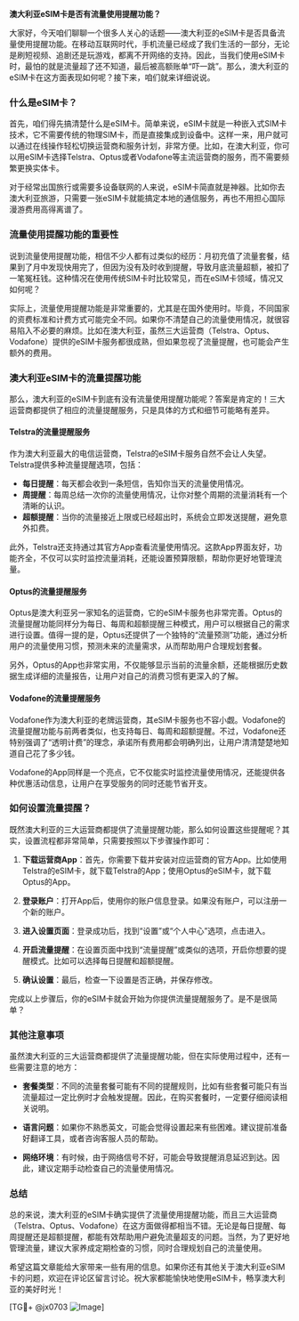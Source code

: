 **澳大利亚eSIM卡是否有流量使用提醒功能？**

大家好，今天咱们聊聊一个很多人关心的话题——澳大利亚的eSIM卡是否具备流量使用提醒功能。在移动互联网时代，手机流量已经成了我们生活的一部分，无论是刷短视频、追剧还是玩游戏，都离不开网络的支持。因此，当我们使用eSIM卡时，最怕的就是流量超了还不知道，最后被高额账单“吓一跳”。那么，澳大利亚的eSIM卡在这方面表现如何呢？接下来，咱们就来详细说说。

### 什么是eSIM卡？

首先，咱们得先搞清楚什么是eSIM卡。简单来说，eSIM卡就是一种嵌入式SIM卡技术，它不需要传统的物理SIM卡，而是直接集成到设备中。这样一来，用户就可以通过在线操作轻松切换运营商和服务计划，非常方便。比如，在澳大利亚，你可以用eSIM卡选择Telstra、Optus或者Vodafone等主流运营商的服务，而不需要频繁更换实体卡。

对于经常出国旅行或需要多设备联网的人来说，eSIM卡简直就是神器。比如你去澳大利亚旅游，只需要一张eSIM卡就能搞定本地的通信服务，再也不用担心国际漫游费用高得离谱了。

### 流量使用提醒功能的重要性

说到流量使用提醒功能，相信不少人都有过类似的经历：月初充值了流量套餐，结果到了月中发现快用完了，但因为没有及时收到提醒，导致月底流量超额，被扣了一笔冤枉钱。这种情况在使用传统SIM卡时比较常见，而在eSIM卡领域，情况又如何呢？

实际上，流量使用提醒功能是非常重要的，尤其是在国外使用时。毕竟，不同国家的资费标准和计费方式可能完全不同。如果你不清楚自己的流量使用情况，就很容易陷入不必要的麻烦。比如在澳大利亚，虽然三大运营商（Telstra、Optus、Vodafone）提供的eSIM卡服务都很成熟，但如果忽视了流量提醒，也可能会产生额外的费用。

### 澳大利亚eSIM卡的流量提醒功能

那么，澳大利亚的eSIM卡到底有没有流量使用提醒功能呢？答案是肯定的！三大运营商都提供了相应的流量提醒服务，只是具体的方式和细节可能略有差异。

#### Telstra的流量提醒服务

作为澳大利亚最大的电信运营商，Telstra的eSIM卡服务自然不会让人失望。Telstra提供多种流量提醒选项，包括：

- **每日提醒**：每天都会收到一条短信，告知你当天的流量使用情况。
- **周提醒**：每周总结一次你的流量使用情况，让你对整个周期的流量消耗有一个清晰的认识。
- **超额提醒**：当你的流量接近上限或已经超出时，系统会立即发送提醒，避免意外扣费。

此外，Telstra还支持通过其官方App查看流量使用情况。这款App界面友好，功能齐全，不仅可以实时监控流量消耗，还能设置预算限额，帮助你更好地管理流量。

#### Optus的流量提醒服务

Optus是澳大利亚另一家知名的运营商，它的eSIM卡服务也非常完善。Optus的流量提醒功能同样分为每日、每周和超额提醒三种模式，用户可以根据自己的需求进行设置。值得一提的是，Optus还提供了一个独特的“流量预测”功能，通过分析用户的流量使用习惯，预测未来的流量需求，从而帮助用户合理规划套餐。

另外，Optus的App也非常实用，不仅能够显示当前的流量余额，还能根据历史数据生成详细的流量报告，让用户对自己的消费习惯有更深入的了解。

#### Vodafone的流量提醒服务

Vodafone作为澳大利亚的老牌运营商，其eSIM卡服务也不容小觑。Vodafone的流量提醒功能与前两者类似，也支持每日、每周和超额提醒。不过，Vodafone还特别强调了“透明计费”的理念，承诺所有费用都会明确列出，让用户清清楚楚地知道自己花了多少钱。

Vodafone的App同样是一个亮点，它不仅能实时监控流量使用情况，还能提供各种优惠活动信息，让用户在享受服务的同时还能节省开支。

### 如何设置流量提醒？

既然澳大利亚的三大运营商都提供了流量提醒功能，那么如何设置这些提醒呢？其实，设置流程都非常简单，只需要按照以下步骤操作即可：

1. **下载运营商App**：首先，你需要下载并安装对应运营商的官方App。比如使用Telstra的eSIM卡，就下载Telstra的App；使用Optus的eSIM卡，就下载Optus的App。
   
2. **登录账户**：打开App后，使用你的账户信息登录。如果没有账户，可以注册一个新的账户。

3. **进入设置页面**：登录成功后，找到“设置”或“个人中心”选项，点击进入。

4. **开启流量提醒**：在设置页面中找到“流量提醒”或类似的选项，开启你想要的提醒模式。比如可以选择每日提醒和超额提醒。

5. **确认设置**：最后，检查一下设置是否正确，并保存修改。

完成以上步骤后，你的eSIM卡就会开始为你提供流量提醒服务了。是不是很简单？

### 其他注意事项

虽然澳大利亚的三大运营商都提供了流量提醒功能，但在实际使用过程中，还有一些需要注意的地方：

- **套餐类型**：不同的流量套餐可能有不同的提醒规则，比如有些套餐可能只有当流量超过一定比例时才会触发提醒。因此，在购买套餐时，一定要仔细阅读相关说明。
  
- **语言问题**：如果你不熟悉英文，可能会觉得设置起来有些困难。建议提前准备好翻译工具，或者咨询客服人员的帮助。

- **网络环境**：有时候，由于网络信号不好，可能会导致提醒消息延迟到达。因此，建议定期手动检查自己的流量使用情况。

### 总结

总的来说，澳大利亚的eSIM卡确实提供了流量使用提醒功能，而且三大运营商（Telstra、Optus、Vodafone）在这方面做得都相当不错。无论是每日提醒、每周提醒还是超额提醒，都能有效帮助用户避免流量超支的问题。当然，为了更好地管理流量，建议大家养成定期检查的习惯，同时合理规划自己的流量使用。

希望这篇文章能给大家带来一些有用的信息。如果你还有其他关于澳大利亚eSIM卡的问题，欢迎在评论区留言讨论。祝大家都能愉快地使用eSIM卡，畅享澳大利亚的美好时光！

[TG💪+ @jx0703 ![Image](https://github.com/user-attachments/assets/dbca1d08-cadb-493c-b0ec-ad6f7a83f270)]